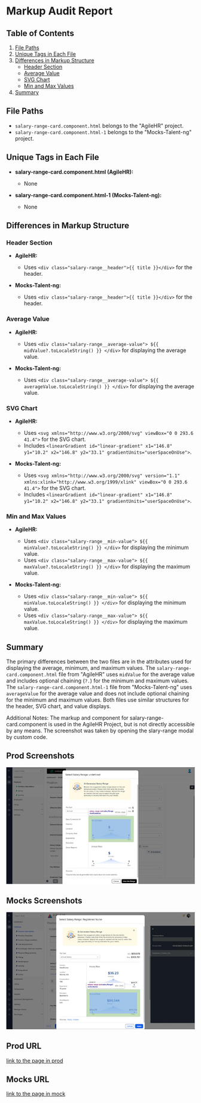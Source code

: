 # Markup Audit Report

## Table of Contents

1. [File Paths](#file-paths)
2. [Unique Tags in Each File](#unique-tags-in-each-file)
3. [Differences in Markup Structure](#differences-in-markup-structure)
   - [Header Section](#header-section)
   - [Average Value](#average-value)
   - [SVG Chart](#svg-chart)
   - [Min and Max Values](#min-and-max-values)
4. [Summary](#summary)

## File Paths

- `salary-range-card.component.html` belongs to the "AgileHR" project.
- `salary-range-card.component.html-1` belongs to the "Mocks-Talent-ng" project.

## Unique Tags in Each File

- **salary-range-card.component.html (AgileHR):**

  - None

- **salary-range-card.component.html-1 (Mocks-Talent-ng):**
  - None

## Differences in Markup Structure

### Header Section

- **AgileHR:**

  - Uses `<div class="salary-range__header">{{ title }}</div>` for the header.

- **Mocks-Talent-ng:**
  - Uses `<div class="salary-range__header">{{ title }}</div>` for the header.

### Average Value

- **AgileHR:**

  - Uses `<div class="salary-range__average-value"> ${{ midValue?.toLocaleString() }} </div>` for displaying the average value.

- **Mocks-Talent-ng:**
  - Uses `<div class="salary-range__average-value"> ${{ averageValue.toLocaleString() }} </div>` for displaying the average value.

### SVG Chart

- **AgileHR:**

  - Uses `<svg xmlns="http://www.w3.org/2000/svg" viewBox="0 0 293.6 41.4">` for the SVG chart.
  - Includes `<linearGradient id="linear-gradient" x1="146.8" y1="10.2" x2="146.8" y2="33.1" gradientUnits="userSpaceOnUse">`.

- **Mocks-Talent-ng:**
  - Uses `<svg xmlns="http://www.w3.org/2000/svg" version="1.1" xmlns:xlink="http://www.w3.org/1999/xlink" viewBox="0 0 293.6 41.4">` for the SVG chart.
  - Includes `<linearGradient id="linear-gradient" x1="146.8" y1="10.2" x2="146.8" y2="33.1" gradientUnits="userSpaceOnUse">`.

### Min and Max Values

- **AgileHR:**

  - Uses `<div class="salary-range__min-value"> ${{ minValue?.toLocaleString() }} </div>` for displaying the minimum value.
  - Uses `<div class="salary-range__max-value"> ${{ maxValue?.toLocaleString() }} </div>` for displaying the maximum value.

- **Mocks-Talent-ng:**
  - Uses `<div class="salary-range__min-value"> ${{ minValue.toLocaleString() }} </div>` for displaying the minimum value.
  - Uses `<div class="salary-range__max-value"> ${{ maxValue.toLocaleString() }} </div>` for displaying the maximum value.

## Summary

The primary differences between the two files are in the attributes used for displaying the average, minimum, and maximum values. The `salary-range-card.component.html` file from "AgileHR" uses `midValue` for the average value and includes optional chaining (`?.`) for the minimum and maximum values. The `salary-range-card.component.html-1` file from "Mocks-Talent-ng" uses `averageValue` for the average value and does not include optional chaining for the minimum and maximum values. Both files use similar structures for the header, SVG chart, and value displays.

Additional Notes:
The markup and component for salary-range-card.component is used in the AgileHR Project, but is not directly accessible by any means. The screenshot was taken by opening the slary-range modal by custom code.

## Prod Screenshots

![Alt Text](./img-dev.jpg)

## Mocks Screenshots

![Alt Text](./img-mocks.jpg)

## Prod URL

[link to the page in prod](https://piedpiper.agilehr.net/core/positions/position_7qw8tbqzn0xr8stpr01mx6tna3/info/details)

## Mocks URL

[link to the page in mock](http://localhost:4340/positions/:id/pos-desc)
